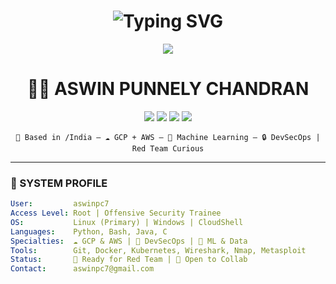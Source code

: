 
<h1 align="center">
  <img src="https://readme-typing-svg.herokuapp.com?font=Fira+Code&weight=500&size=24&pause=1000&color=00FF00&center=true&vCenter=true&width=435&lines=Initializing+$Aswin...;Booting+Cloud+Node...;Deploying+ML+Models...;Monitoring+Cyber+Threats..." alt="Typing SVG" />
</h1>


<p align="center">
  <img src="https://readme-typing-svg.herokuapp.com?font=Fira+Code&weight=600&size=24&duration=3000&pause=1000&color=00FF00&center=true&vCenter=true&width=450&lines=Access+Granted...;Booting+ASWIN+P.C.;Loading+Cloud+and+ML+Modules;Monitoring+Cyber+Threats...">
</p>

<h1 align="center">👨‍💻 ASWIN PUNNELY CHANDRAN</h1>

<p align="center">
  <img src="https://img.shields.io/badge/CS%20Student-00FF00?style=flat-square&logo=linux&logoColor=white&labelColor=0D1117&color=00FF00" />
  <img src="https://img.shields.io/badge/Cloud%20Explorer-00FF00?style=flat-square&logo=amazon-aws&logoColor=white&labelColor=0D1117&color=00FF00" />
  <img src="https://img.shields.io/badge/ML%20Apprentice-00FF00?style=flat-square&logo=google-cloud&logoColor=white&labelColor=0D1117&color=00FF00" />
  <img src="https://img.shields.io/badge/Cybersecurity%20Enthusiast-00FF00?style=flat-square&logo=hackthebox&logoColor=white&labelColor=0D1117&color=00FF00" />
</p>

<p align="center">
  <code>📍 Based in /India — ☁️ GCP + AWS — 🧠 Machine Learning — 🔒 DevSecOps | Red Team Curious</code>
</p>




---

### 🧠 SYSTEM PROFILE

```yaml
User:         aswinpc7
Access Level: Root | Offensive Security Trainee
OS:           Linux (Primary) | Windows | CloudShell
Languages:    Python, Bash, Java, C
Specialties:  ☁️ GCP & AWS | 🔐 DevSecOps | 🧠 ML & Data
Tools:        Git, Docker, Kubernetes, Wireshark, Nmap, Metasploit
Status:       🚀 Ready for Red Team | 🤝 Open to Collab
Contact:      aswinpc7@gmail.com
